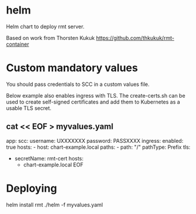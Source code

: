 # helm

Helm chart to deploy rmt server.

Based on work from Thorsten Kukuk https://github.com/thkukuk/rmt-container

# Custom mandatory values

You should pass credentials to SCC in a custom values file.

Below example also enables ingress with TLS.
The create-certs.sh can be used to create self-signed certificates and
add them to Kubernetes as a usable TLS secret.

cat << EOF > myvalues.yaml
---
app:
  scc:
    username: UXXXXXXX
    password: PASSXXXX
ingress:
  enabled: true
  hosts:
    - host: chart-example.local
      paths:
        - path: "/"
          pathType: Prefix
  tls:
  - secretName: rmt-cert
    hosts:
    - chart-example.local
EOF

#

# Deploying
helm install rmt ./helm -f myvalues.yaml
